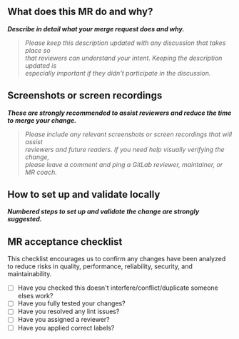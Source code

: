## What does this MR do and why?

___Describe in detail what your merge request does and why.___<br>
> *Please keep this description updated with any discussion that takes place so*<br>
*that reviewers can understand your intent. Keeping the description updated is*<br>
*especially important if they didn't participate in the discussion.*<br>


## Screenshots or screen recordings

___These are strongly recommended to assist reviewers and reduce the time to merge your change.___<br>
> *Please include any relevant screenshots or screen recordings that will assist*<br>
*reviewers and future readers. If you need help visually verifying the change,*<br>
*please leave a comment and ping a GitLab reviewer, maintainer, or MR coach.*<br>


## How to set up and validate locally

___Numbered steps to set up and validate the change are strongly suggested.___


## MR acceptance checklist

This checklist encourages us to confirm any changes have been analyzed to reduce risks in quality, performance, reliability, security, and maintainability.
* [ ] Have you checked this doesn't interfere/conflict/duplicate someone elses work?
* [ ] Have you fully tested your changes?
* [ ] Have you resolved any lint issues?
* [ ] Have you assigned a reviewer?
* [ ] Have you applied correct labels?
